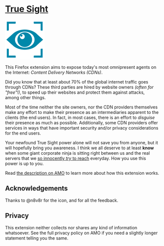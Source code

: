 [**True Sight**][1]
====================

[![badass cat iris](stuff/eye.png)][1]

This Firefox extension aims to expose today's most omnipresent agents on the Internet: *Content Delivery Networks (CDNs)*.

Did you know that at least about 70% of the global internet traffic goes through CDNs? These third parties are hired by website owners *(often for "free"!)*, to speed up their websites and protect them against attacks, among other things.

Most of the time neither the site owners, nor the CDN providers themselves make any effort to make their presence as an intermediaries apparent to the clients (the end users). In fact, in most cases, there is an effort to *disguise* their presence as much as possible. Additionally, some CDN providers offer services in ways that have important security and/or privacy considerations for the end users.

Your newfound True Sight power alone will not save you from anyone, but it will hopefully bring you awareness. I think we all deserve to at least **know** when some giant corporate ninja is sitting right between us and the real servers that we [so innocently *try* to reach][2] everyday. How you use this power is up to you.

Read [the description on AMO][1] to learn more about how this extension works.

Acknowledgements
----------------

Thanks to @n8v8r for the icon, and for all the feedback.

Privacy
--------

This extension neither collects nor shares any kind of information whatsoever. See the full privacy policy on AMO if you need a slightly longer statement telling you the same.


[1]: https://addons.mozilla.org/firefox/addon/detect-cloudflare-plus/
[2]: https://en.wikipedia.org/wiki/Reverse_proxy
